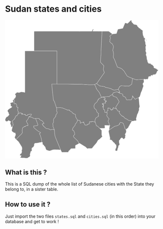 # Sudan states and cities
![Sudan](https://raw.githubusercontent.com/hassankotti/sql-sudanese-cities/c1ffcbba89fe6a6cf932d6572a5ee38b06a27615/assets/sudan.svg)

## What is this ?
This is a SQL dump of the whole list of Sudanese cities with the State they belong to, in a sister table.

## How to use it ?
Just import the two files ```states.sql``` and ```cities.sql``` (in this order) into your database and get to work !
